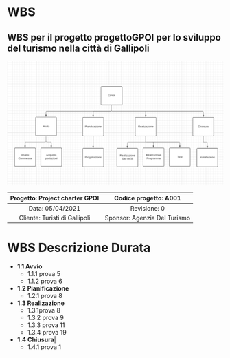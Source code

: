 # WBS
## WBS per il progetto progettoGPOI per lo sviluppo del turismo nella città di Gallipoli

![ ](Immagini/wbs.png)

| Progetto: Project charter GPOI | Codice progetto: A001 |
| :----: | :----: |
| Data: 05/04/2021  | Revisione: 0 |
| Cliente: Turisti di Gallipoli | Sponsor: Agenzia Del Turismo  |

# **WBS** **Descrizione** **Durata**
  * **1.1 Avvio**
     * 1.1.1 prova  5
     * 1.1.2 prova  6
  * **1.2 Pianificazione** 
    * 1.2.1 prova  8
  * **1.3 Realizazione**
    * 1.3.1prova 8
    * 1.3.2 prova 9
    * 1.3.3 prova 11
    * 1.3.4 prova 19
  * **1.4 Chiusura**|
    * 1.4.1 prova 1


